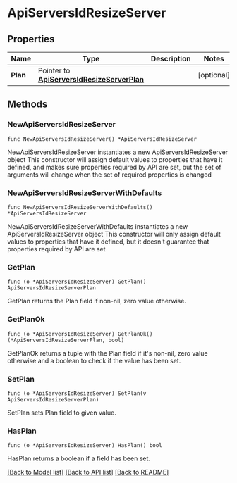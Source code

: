 # ApiServersIdResizeServer

## Properties

Name | Type | Description | Notes
------------ | ------------- | ------------- | -------------
**Plan** | Pointer to [**ApiServersIdResizeServerPlan**](_api_servers__id__resize_server_plan.md) |  | [optional] 

## Methods

### NewApiServersIdResizeServer

`func NewApiServersIdResizeServer() *ApiServersIdResizeServer`

NewApiServersIdResizeServer instantiates a new ApiServersIdResizeServer object
This constructor will assign default values to properties that have it defined,
and makes sure properties required by API are set, but the set of arguments
will change when the set of required properties is changed

### NewApiServersIdResizeServerWithDefaults

`func NewApiServersIdResizeServerWithDefaults() *ApiServersIdResizeServer`

NewApiServersIdResizeServerWithDefaults instantiates a new ApiServersIdResizeServer object
This constructor will only assign default values to properties that have it defined,
but it doesn't guarantee that properties required by API are set

### GetPlan

`func (o *ApiServersIdResizeServer) GetPlan() ApiServersIdResizeServerPlan`

GetPlan returns the Plan field if non-nil, zero value otherwise.

### GetPlanOk

`func (o *ApiServersIdResizeServer) GetPlanOk() (*ApiServersIdResizeServerPlan, bool)`

GetPlanOk returns a tuple with the Plan field if it's non-nil, zero value otherwise
and a boolean to check if the value has been set.

### SetPlan

`func (o *ApiServersIdResizeServer) SetPlan(v ApiServersIdResizeServerPlan)`

SetPlan sets Plan field to given value.

### HasPlan

`func (o *ApiServersIdResizeServer) HasPlan() bool`

HasPlan returns a boolean if a field has been set.


[[Back to Model list]](../README.md#documentation-for-models) [[Back to API list]](../README.md#documentation-for-api-endpoints) [[Back to README]](../README.md)


